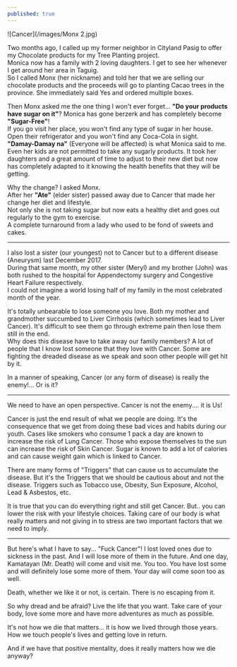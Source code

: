 ```yaml
---
published: true
---
```

![Cancer](/images/Monx 2.jpg)

Two months ago, I called up my former neighbor in Cityland Pasig to offer my Chocolate products for my Tree Planting project.   
Monica now has a family with 2 loving daughters. I get to see her whenever I get around her area in Taguig.   
So I called Monx (her nickname) and told her that we are selling our chocolate products and the proceeds will go to planting Cacao trees in the province.
She immediately said Yes and ordered multiple boxes. 

Then Monx asked me the one thing I won't ever forget... **"Do your products have sugar on it"**?  Monica has gone berzerk and has completely become **"Sugar-Free"**!   
If you go visit her place, you won't find any type of sugar in her house. Open their refrigerator and you won't find any Coca-Cola in sight.   
**"Damay-Damay na"** (Everyone will be affected) is what Monica said to me.   
Even her kids are not permitted to take any sugarly products. 
It took her daughters and a great amount of time to adjust to their new diet but now has completely adapted to it knowing the health benefits that they will be getting. 

Why the change? I asked Monx.   
After her **"Ate"** (elder sister) passed away due to Cancer that made her change her diet and lifestyle.   
Not only she is not taking sugar but now eats a healthy diet and goes out regularly to the gym to exercise.   
A complete turnaround from a lady who used to be fond of sweets and cakes.

------------------------------------------------------------------------

I also lost a sister (our youngest) not to Cancer but to a different disease (Aneurysm) last December 2017.   
During that same month, my other sister (Meryl) and my brother (John) was both rushed to the hospital for Appendectomy surgery and Congestive Heart Failure respectively.   
I could not imagine a world losing half of my family in the most celebrated month of the year.

It's totally unbearable to lose someone you love. Both my mother and grandmother succumbed to Liver Cirrhosis (which sometimes lead to Liver Cancer).
It's difficult to see them go through extreme pain then lose them still in the end.  
Why does this disease have to take away our family members? A lot of people that I know lost someone that they love with Cancer. Some are fighting the dreaded disease as we speak and soon other people will get hit by it. 

In a manner of speaking, Cancer (or any form of disease) is really the enemy!... Or is it?

-------------------------------------------------------------------------------

We need to have an open perspective. Cancer is not the enemy....  it is Us!

Cancer is just the end result of what we people are doing. 
It's the consequence that we get from doing these bad vices and habits during our youth. 
Cases like smokers who consume 1 pack a day are known to increase the risk of Lung Cancer. 
Those who expose themselves to the sun can increase the risk of Skin Cancer.
Sugar is known to add a lot of calories and can cause weight gain which is linked to Cancer.

There are many forms of "Triggers" that can cause us to accumulate the disease. 
But it's the Triggers that we should be cautious about and not the disease.
Triggers such as Tobacco use, Obesity, Sun Exposure, Alcohol, Lead & Asbestos, etc.

It is true that you can do everything right and still get Cancer. But.. you can lower the risk with your lifestyle choices. 
Taking care of our body is what really matters and not giving in to stress are two important factors that we need to imply. 

------------------------------------------------------------------------------

But here's what I have to say... "Fuck Cancer"! 
I lost loved ones due to sickness in the past. And I will lose more of them in the future. And one day, Kamatayan (Mr. Death) will come and visit me. 
You too. You have lost some and will definitely lose some more of them. Your day will come soon too as well.

Death, whether we like it or not, is certain. There is no escaping from it.

So why dread and be afraid? Live the life that you want. Take care of your body, love some more and have more adventures as much as possible. 

It's not how we die that matters... it is how we lived through those years. How we touch people's lives and getting love in return.

And if we have that positive mentality, does it really matters how we die anyway?

 
